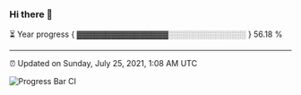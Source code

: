 ### Hi there 👋

⏳ Year progress { ▓▓▓▓▓▓▓▓▓▓▓▓▓▓▓▓░░░░░░░░░░░░░░ } 56.18 %

---

⏰ Updated on Sunday, July 25, 2021, 1:08 AM UTC

![Progress Bar CI](https://github.com/arthurbuhl/arthurbuhl/workflows/Progress%20Bar%20CI/badge.svg)
